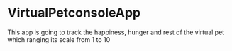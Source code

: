 # VirtualPetconsoleApp
This app is going to track the happiness, hunger and rest of the virtual pet which ranging its scale from 1 to 10
